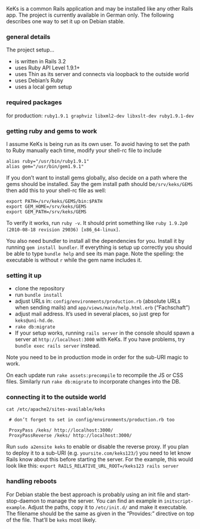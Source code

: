 KeKs is a common Rails application and may be installed like any other Rails app. The project is currently available in German only. The following describes one way to set it up on Debian stable.

### general details
The project setup…
- is written in Rails 3.2
- uses Ruby API Level 1.9.1+
- uses Thin as its server and connects via loopback to the outside world
- uses Debian’s Ruby
- uses a local gem setup


### required packages
for production: `ruby1.9.1 graphviz libxml2-dev libxslt-dev ruby1.9.1-dev`

### getting ruby and gems to work
I assume KeKs is being run as its own user. To avoid having to set the path to Ruby manually each time, modify your shell-rc file to include
```
alias ruby="/usr/bin/ruby1.9.1"
alias gem="/usr/bin/gem1.9.1"
```
If you don’t want to install gems globally, also decide on a path where the gems should be installed. Say the gem install path should be`/srv/keks/GEMS` then add this to your shell-rc file as well:
```
export PATH=/srv/keks/GEMS/bin:$PATH
export GEM_HOME=/srv/keks/GEMS
export GEM_PATH=/srv/keks/GEMS
```
To verify it works, run `ruby -v`. It should print something like `ruby 1.9.2p0 (2010-08-18 revision 29036) [x86_64-linux]`.

You also need bundler to install all the dependencies for you. Install it by running `gem install bundler`. If everything is setup up correctly you should be able to type `bundle help` and see its man page. Note the spelling: the executable is without `r` while the gem name includes it.


### setting it up
- clone the repository
- run `bundle install`
- adjust URLs in: `config/environments/production.rb` (absolute URLs when sending mails) and `app/views/main/help.html.erb` (“Fachschaft”)
- adjust mail address. It’s used in several places, so just grep for `keks@uni-hd.de`.
- `rake db:migrate`
- If your setup works, running `rails server` in the console should spawn a server at `http://localhost:3000` with KeKs. If you have problems, try `bundle exec rails server` instead.

Note you need to be in production mode in order for the sub-URI magic to work.

On each update run `rake assets:precompile` to recompile the JS or CSS files. Similarly run `rake db:migrate` to incorporate changes into the DB.

### connecting it to the outside world
`cat /etc/apache2/sites-available/keks`
```
 # don’t forget to set in config/environments/production.rb too

 ProxyPass /keks/ http://localhost:3000/
 ProxyPassReverse /keks/ http://localhost:3000/
```

Run `sudo a2ensite keks` to enable or disable the reverse proxy. If you plan to deploy it to a sub-URI (e.g. `yoursite.com/keks123/`) you need to let know Rails know about this before starting the server. For the example, this would look like this: `export RAILS_RELATIVE_URL_ROOT=/keks123 rails server`


### handling reboots

For Debian stable the best approach is probably using an init file and start-stop-daemon to manage the server. You can find an example in `initscript-example`. Adjust the paths, copy it to `/etc/init.d/` and make it executable. The filename should be the same as given in the “Provides:” directive on top of the file. That’ll be `keks` most likely.
